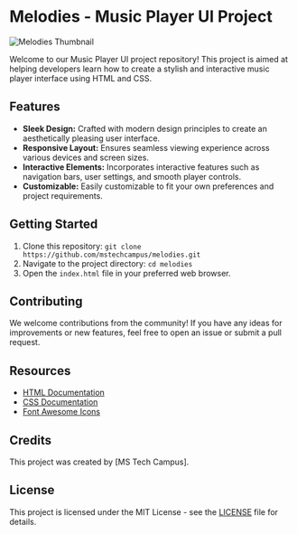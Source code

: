# Melodies - Music Player UI Project
![Melodies Thumbnail](https://github.com/mstechcampus/melodies/assets/105310360/498eb542-f162-4ad3-9d04-954b1cd6d5e0)

Welcome to our Music Player UI project repository! This project is aimed at helping developers learn how to create a stylish and interactive music player interface using HTML and CSS.

## Features

- **Sleek Design:** Crafted with modern design principles to create an aesthetically pleasing user interface.
- **Responsive Layout:** Ensures seamless viewing experience across various devices and screen sizes.
- **Interactive Elements:** Incorporates interactive features such as navigation bars, user settings, and smooth player controls.
- **Customizable:** Easily customizable to fit your own preferences and project requirements.

## Getting Started

1. Clone this repository: `git clone https://github.com/mstechcampus/melodies.git`
2. Navigate to the project directory: `cd melodies`
3. Open the `index.html` file in your preferred web browser.

## Contributing

We welcome contributions from the community! If you have any ideas for improvements or new features, feel free to open an issue or submit a pull request.

## Resources

- [HTML Documentation](https://developer.mozilla.org/en-US/docs/Web/HTML)
- [CSS Documentation](https://developer.mozilla.org/en-US/docs/Web/CSS)
- [Font Awesome Icons](https://fontawesome.com/icons)

## Credits

This project was created by [MS Tech Campus].

## License

This project is licensed under the MIT License - see the [LICENSE](LICENSE) file for details.
